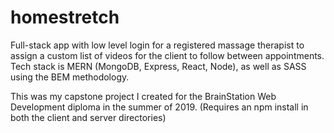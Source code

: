 # homestretch
Full-stack app with low level login for a registered massage therapist to assign a custom list of videos for the client to follow between appointments. Tech stack is MERN (MongoDB, Express, React, Node), as well as SASS using the BEM methodology.

This was my capstone project I created for the BrainStation Web Development diploma in the summer of 2019.
(Requires an npm install in both the client and server directories)
